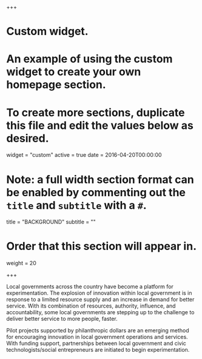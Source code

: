+++
# Custom widget.
# An example of using the custom widget to create your own homepage section.
# To create more sections, duplicate this file and edit the values below as desired.
widget = "custom"
active = true
date = 2016-04-20T00:00:00

# Note: a full width section format can be enabled by commenting out the `title` and `subtitle` with a `#`.
title = "BACKGROUND"
subtitle = ""

# Order that this section will appear in.
weight = 20

+++

Local governments across the country have become a platform for experimentation. The explosion of innovation within local government is in response to a limited resource supply and an increase in demand for better service. With its combination of resources, authority, influence, and accountability, some local governments are stepping up to the challenge to deliver better service to more people, faster.
 
Pilot projects supported by philanthropic dollars are an emerging method for encouraging innovation in local government operations and services.  With funding support, partnerships between local government and civic technologists/social entrepreneurs are initiated to begin experimentation.

